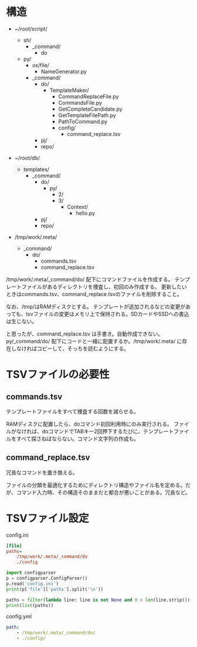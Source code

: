 # 構造

* ~/root/script/
    * sh/
        * _command/
            * do
    * py/
        * os/file/
            * NameGenerator.py
        * _command/
            * do/
                * TemplateMaker/
                    * CommandReplaceFile.py
                    * CommandsFile.py
                    * GetCompleteCandidate.py
                    * GetTemplateFilePath.py
                    * PathToCommand.py
                    * config/
                        * command_replace.tsv
            * pj/
            * repo/

* ~/root/db/
    * templates/
        * _command/
            * do/
                * py/
                    * 2/
                    * 3/
                        * Context/
                            * hello.py
            * pj/
            * repo/

* /tmp/work/.meta/
    * _command/
        * do/
            * commands.tsv
            * command_replace.tsv


/tmp/work/.meta/_command/do/ 配下にコマンドファイルを作成する。
テンプレートファイルがあるディレクトリを捜査し、初回のみ作成する。
更新したいときはcommands.tsv、command_replace.tsvのファイルを削除すること。

なお、/tmp/はRAMディスクとする。
テンプレートが追加されるなどの変更があっても、tsvファイルの変更はメモリ上で保持される。SDカードやSSDへの書込は生じない。



と思ったが、command_replace.tsv は手書き。自動作成できない。
py/_command/do/ 配下にコードと一緒に配置するか。/tmp/work/.meta/ に存在しなければコピーして、そっちを読むようにする。

# TSVファイルの必要性

## commands.tsv

テンプレートファイルをすべて捜査する回数を減らせる。

RAMディスクに配置したら、doコマンド初回利用時にのみ実行される。
ファイルがなければ、doコマンドでTABキー2回押下するたびに、テンプレートファイルをすべて探さねばならない。コマンド文字列の作成も。

## command_replace.tsv

冗長なコマンドを置き換える。

ファイルの分類を最適化するためにディレクトリ構造やファイル名を定める。だが、コマンド入力時、その構造そのままだと都合が悪いことがある。冗長など。

# TSVファイル設定

config.ini

```ini
[file]
paths=
    /tmp/work/.meta/_command/do
    ./config
```

```python
import configparser
p = configparser.ConfigParser()
p.read('config.ini')
print(p['file']['paths'].split('\n'))

paths = filter(lambda line: line is not None and 0 < len(line.strip()), p['file']['paths'].split('\n')) 
print(list(paths))
```

config.yml

```yml
path:
    - /tmp/work/.meta/_command/do/
    - ./config/
```

